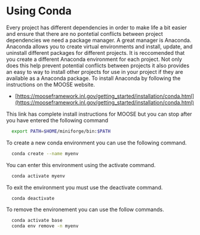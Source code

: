 # Using Conda

Every project has different dependencies in order to make life a bit easier and ensure that there are no pontetial conflicts between project dependencies we need a package manager. A great manager is Anaconda. Anaconda allows you to create virtual environments and install, update, and uninstall different packages for different projects. It is reccomended that you create a different Anaconda environment for each project. Not only does this help prevent potential conflicts between projects it also provides an easy to way to install other projects for use in your project if they are available as a Anaconda package. To install Anaconda by following the instructions on the MOOSE website.
- [https://mooseframework.inl.gov/getting_started/installation/conda.html](https://mooseframework.inl.gov/getting_started/installation/conda.html)

This link has complete install instructions for MOOSE but you can stop after you have entered the following command

```bash
  export PATH=$HOME/miniforge/bin:$PATH
```

To create a new conda environment you can use the following command.

```bash
  conda create --name myenv
```

You can enter this environment using the activate command.

```bash
  conda activate myenv
```

To exit the environment you must use the deactivate command.

```bash
  conda deactivate
```

To remove the environement you can use the follow commands.

```bash
  conda activate base
  conda env remove -n myenv
```
